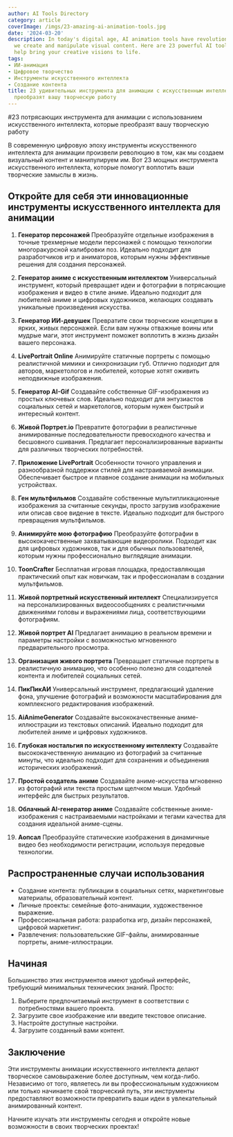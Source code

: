 ```yaml
---
author: AI Tools Directory
category: article
coverImage: /imgs/23-amazing-ai-animation-tools.jpg
date: '2024-03-20'
description: In today's digital age, AI animation tools have revolutionized the way
  we create and manipulate visual content. Here are 23 powerful AI tools that can
  help bring your creative visions to life.
tags:
- ИИ-анимация
- Цифровое творчество
- Инструменты искусственного интеллекта
- Создание контента
title: 23 удивительных инструмента для анимации с искусственным интеллектом, которые
  преобразят вашу творческую работу
---
```


#23 потрясающих инструмента для анимации с использованием искусственного интеллекта, которые преобразят вашу творческую работу

В современную цифровую эпоху инструменты искусственного интеллекта для анимации произвели революцию в том, как мы создаем визуальный контент и манипулируем им. Вот 23 мощных инструмента искусственного интеллекта, которые помогут воплотить ваши творческие замыслы в жизнь.

## Откройте для себя эти инновационные инструменты искусственного интеллекта для анимации

1. **Генератор персонажей**
Преобразуйте отдельные изображения в точные трехмерные модели персонажей с помощью технологии многоракурсной калибровки поз. Идеально подходит для разработчиков игр и аниматоров, которым нужны эффективные решения для создания персонажей.

2. **Генератор аниме с искусственным интеллектом**
Универсальный инструмент, который превращает идеи и фотографии в потрясающие изображения и видео в стиле аниме. Идеально подходит для любителей аниме и цифровых художников, желающих создавать уникальные произведения искусства.

3. **Генератор ИИ-девушек**
Превратите свои творческие концепции в ярких, живых персонажей. Если вам нужны отважные воины или мудрые маги, этот инструмент поможет воплотить в жизнь дизайн вашего персонажа.

4. **LivePortrait Online**
Анимируйте статичные портреты с помощью реалистичной мимики и синхронизации губ. Отлично подходит для авторов, маркетологов и любителей, которые хотят оживить неподвижные изображения.

5. **Генератор AI-Gif**
Создавайте собственные GIF-изображения из простых ключевых слов. Идеально подходит для энтузиастов социальных сетей и маркетологов, которым нужен быстрый и интересный контент.

6. **Живой Портрет.io**
Превратите фотографии в реалистичные анимированные последовательности превосходного качества и бесшовного сшивания. Предлагает персонализированные варианты для различных творческих потребностей.

7. **Приложение LivePortrait**
Особенности точного управления и разнообразной поддержки стилей для настраиваемой анимации. Обеспечивает быстрое и плавное создание анимации на мобильных устройствах.

8. **Ген мультфильмов**
Создавайте собственные мультипликационные изображения за считанные секунды, просто загрузив изображение или описав свое видение в тексте. Идеально подходит для быстрого превращения мультфильмов.

9. **Анимируйте мою фотографию**
Преобразуйте фотографии в высококачественные захватывающие видеоролики. Подходит как для цифровых художников, так и для обычных пользователей, которым нужны профессионально выглядящие анимации.

10. **ToonCrafter**
Бесплатная игровая площадка, предоставляющая практический опыт как новичкам, так и профессионалам в создании мультфильмов.

11. **Живой портретный искусственный интеллект**
Специализируется на персонализированных видеосообщениях с реалистичными движениями головы и выражениями лица, соответствующими фотографиям.

12. **Живой портрет AI**
Предлагает анимацию в реальном времени и параметры настройки с возможностью мгновенного предварительного просмотра.

13. **Организация живого портрета**
Превращает статичные портреты в реалистичную анимацию, что особенно полезно для создателей контента и любителей социальных сетей.

14. **ПикПикАИ**
Универсальный инструмент, предлагающий удаление фона, улучшение фотографий и возможности масштабирования для комплексного редактирования изображений.

15. **AiAnimeGenerator**
Создавайте высококачественные аниме-иллюстрации из текстовых описаний. Идеально подходит для любителей аниме и цифровых художников.

16. **Глубокая ностальгия по искусственному интеллекту**
Создавайте высококачественную анимацию из фотографий за считанные минуты, что идеально подходит для сохранения и объединения исторических изображений.

17. **Простой создатель аниме**
Создавайте аниме-искусства мгновенно из фотографий или текста простым щелчком мыши. Удобный интерфейс для быстрых результатов.

18. **Облачный AI-генератор аниме**
Создавайте собственные аниме-изображения с настраиваемыми настройками и тегами качества для создания идеальной аниме-сцены.

19. **Аопсал**
Преобразуйте статические изображения в динамичные видео без необходимости регистрации, используя передовые технологии.

## Распространенные случаи использования

- Создание контента: публикации в социальных сетях, маркетинговые материалы, образовательный контент.
- Личные проекты: семейные фото-анимации, художественное выражение.
- Профессиональная работа: разработка игр, дизайн персонажей, цифровой маркетинг.
- Развлечения: пользовательские GIF-файлы, анимированные портреты, аниме-иллюстрации.

## Начиная

Большинство этих инструментов имеют удобный интерфейс, требующий минимальных технических знаний. Просто:
1. Выберите предпочитаемый инструмент в соответствии с потребностями вашего проекта.
2. Загрузите свое изображение или введите текстовое описание.
3. Настройте доступные настройки.
4. Загрузите созданный вами контент.

## Заключение

Эти инструменты анимации искусственного интеллекта делают творческое самовыражение более доступным, чем когда-либо. Независимо от того, являетесь ли вы профессиональным художником или только начинаете свой творческий путь, эти инструменты предоставляют возможности превратить ваши идеи в увлекательный анимированный контент.

Начните изучать эти инструменты сегодня и откройте новые возможности в своих творческих проектах!